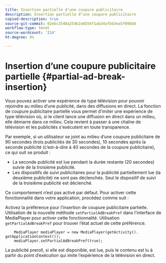 ```yaml
---
title: Insertion partielle d’une coupure publicitaire
description: Insertion partielle d’une coupure publicitaire
copied-description: true
source-git-commit: 02ebc3548a254b2a6554f1ab34afbb3ea5f09bb8
workflow-type: tm+mt
source-wordcount: '214'
ht-degree: 0%

---
```


# Insertion d’une coupure publicitaire partielle {#partial-ad-break-insertion}

Vous pouvez activer une expérience de type télévision pour pouvoir rejoindre au milieu d’une publicité, dans des diffusions en direct. La fonction de coupure publicitaire partielle vous permet d’imiter une expérience de type télévision où, si le client lance une diffusion en direct dans un milieu, elle démarre dans ce milieu. Cela revient à passer à une chaîne de télévision et les publicités s&#39;exécutent en toute transparence.

Par exemple, si un utilisateur se joint au milieu d’une coupure publicitaire de 90 secondes (trois publicités de 30 secondes), 10 secondes après la seconde publicité (c’est-à-dire à 40 secondes de la coupure publicitaire), ce qui suit se produit :

* La seconde publicité est lue pendant la durée restante (20 secondes) suivie de la troisième publicité.
* Les dispositifs de suivi publicitaires pour la publicité partiellement lue (la deuxième publicité) ne sont pas déclenchés. Seul le dispositif de suivi de la troisième publicité est déclenché.

Ce comportement n’est pas activé par défaut. Pour activer cette fonctionnalité dans votre application, procédez comme suit :

Activez la préférence pour l’insertion de coupure publicitaire partielle. Utilisation de la nouvelle méthode `setPartialAdBreakPref` dans l’interface de MediaPlayer pour activer cette fonctionnalité. Utilisation `getPartialAdBreakPref` pour trouver l’état actuel de cette préférence.

```
    MediaPlayer mediaPlayer = new MediaPlayer(getActivity(). getApplicationContext()); 
    mediaPlayer.setPartialAdBreakPref(true);
```

La publicité preroll, si elle est disponible, est lue, puis le contenu est lu à partir du point d’exécution qui imite l’expérience de la télévision en direct.
